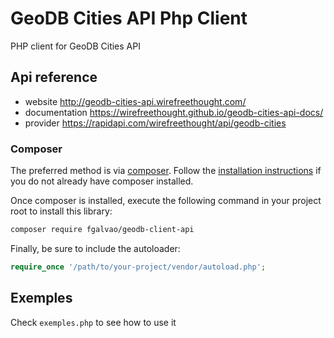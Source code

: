 # GeoDB Cities API Php Client
PHP client for GeoDB Cities API


Api reference  
- 
 
- website http://geodb-cities-api.wirefreethought.com/
- documentation https://wirefreethought.github.io/geodb-cities-api-docs/ 
- provider https://rapidapi.com/wirefreethought/api/geodb-cities 

### Composer

The preferred method is via [composer](https://getcomposer.org). Follow the
[installation instructions](https://getcomposer.org/doc/00-intro.md) if you do not already have
composer installed.

Once composer is installed, execute the following command in your project root to install this library:

```sh
composer require fgalvao/geodb-client-api
```

Finally, be sure to include the autoloader:

```php
require_once '/path/to/your-project/vendor/autoload.php';
```
 

Exemples
-
Check `exemples.php` to see how to use it